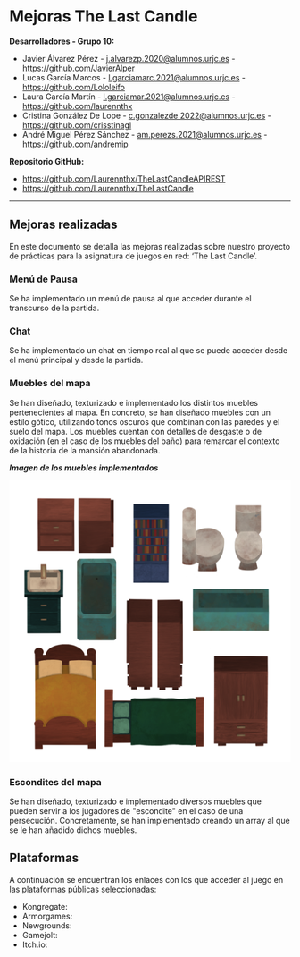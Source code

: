 # Mejoras The Last Candle

**Desarrolladores - Grupo 10:**
- Javier Álvarez Pérez - j.alvarezp.2020@alumnos.urjc.es - https://github.com/JavierAlper
- Lucas García Marcos - l.garciamarc.2021@alumnos.urjc.es - https://github.com/Lololeifo
- Laura García Martín - l.garciamar.2021@alumnos.urjc.es - https://github.com/laurennthx 
- Cristina González De Lope - c.gonzalezde.2022@alumnos.urjc.es - https://github.com/crisstinagl
- André Miguel Pérez Sánchez - am.perezs.2021@alumnos.urjc.es - https://github.com/andremip

**Repositorio GitHub:**
- https://github.com/Laurennthx/TheLastCandleAPIREST
- https://github.com/Laurennthx/TheLastCandle

---

## Mejoras realizadas
En este documento se detalla las mejoras realizadas sobre nuestro proyecto de prácticas para la asignatura de juegos en red: ‘The Last Candle’.

### Menú de Pausa
Se ha implementado un menú de pausa al que acceder durante el transcurso de la partida. 


### Chat 
Se ha implementado un chat en tiempo real al que se puede acceder desde el menú principal y desde la partida. 


### Muebles del mapa
Se han diseñado, texturizado e implementado los distintos muebles pertenecientes al mapa. En concreto, se han diseñado muebles con un estilo gótico, utilizando tonos oscuros que combinan con las paredes y el suelo del mapa. Los muebles cuentan con detalles de desgaste o de oxidación (en el caso de los muebles del baño) para remarcar el contexto de la historia de la mansión abandonada. 

***Imagen de los muebles implementados***
 
 ![Muebles1](imagenesGDD/MueblesFinales1.png)

### Escondites del mapa
Se han diseñado, texturizado e implementado diversos muebles que pueden servir a los jugadores de "escondite" en el caso de una persecución. Concretamente, se han implementado creando un array al que se le han añadido dichos muebles. 


## Plataformas
A continuación se encuentran los enlaces con los que acceder al juego en las plataformas públicas seleccionadas:

- Kongregate: 
- Armorgames:
- Newgrounds:
- Gamejolt:
- Itch.io: 